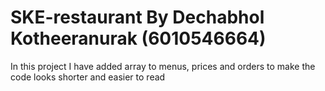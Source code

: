 # SKE-restaurant By Dechabhol Kotheeranurak (6010546664)
In this project I have added array to menus, prices and orders to make the code looks shorter and easier to read
